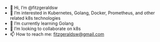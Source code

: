 - 👋 Hi, I’m @fitzgeraldsw
- 👀 I’m interested in Kubernetes, Golang, Docker, Prometheus, and other related k8s technologies
- 🌱 I’m currently learning Golang
- 💞️ I’m looking to collaborate on k8s
- 📫 How to reach me: fitzgeraldsw@gmail.com

<!---
fitzgeraldsw/fitzgeraldsw is a ✨ special ✨ repository because its `README.md` (this file) appears on your GitHub profile.
You can click the Preview link to take a look at your changes.
--->
